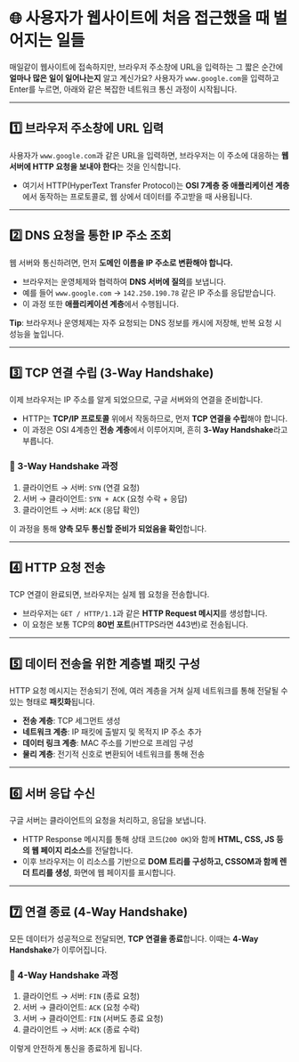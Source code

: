 <h1 id="🌐-사용자가-웹사이트에-처음-접근했을-때-벌어지는-일들">🌐 사용자가 웹사이트에 처음 접근했을 때 벌어지는 일들</h1>
<p>매일같이 웹사이트에 접속하지만, 브라우저 주소창에 URL을 입력하는 그 짧은 순간에 <strong>얼마나 많은 일이 일어나는지</strong> 알고 계신가요? 
사용자가 <code>www.google.com</code>을 입력하고 Enter를 누르면, 아래와 같은 복잡한 네트워크 통신 과정이 시작됩니다.</p>
<hr />
<h2 id="1️⃣-브라우저-주소창에-url-입력">1️⃣ 브라우저 주소창에 URL 입력</h2>
<p>사용자가 <code>www.google.com</code>과 같은 URL을 입력하면, 브라우저는 이 주소에 대응하는 <strong>웹 서버에 HTTP 요청을 보내야 한다</strong>는 것을 인식합니다.</p>
<ul>
<li>여기서 HTTP(HyperText Transfer Protocol)는 <strong>OSI 7계층 중 애플리케이션 계층</strong>에서 동작하는 프로토콜로, 웹 상에서 데이터를 주고받을 때 사용됩니다.</li>
</ul>
<hr />
<h2 id="2️⃣-dns-요청을-통한-ip-주소-조회">2️⃣ DNS 요청을 통한 IP 주소 조회</h2>
<p>웹 서버와 통신하려면, 먼저 <strong>도메인 이름을 IP 주소로 변환해야 합니다.</strong></p>
<ul>
<li>브라우저는 운영체제와 협력하여 <strong>DNS 서버에 질의</strong>를 보냅니다.</li>
<li>예를 들어 <code>www.google.com</code> → <code>142.250.190.78</code> 같은 IP 주소를 응답받습니다.</li>
<li>이 과정 또한 <strong>애플리케이션 계층</strong>에서 수행됩니다.</li>
</ul>
<p><strong>Tip</strong>: 브라우저나 운영체제는 자주 요청되는 DNS 정보를 캐시에 저장해, 반복 요청 시 성능을 높입니다.</p>
<hr />
<h2 id="3️⃣-tcp-연결-수립-3-way-handshake">3️⃣ TCP 연결 수립 (3-Way Handshake)</h2>
<p>이제 브라우저는 IP 주소를 알게 되었으므로, 구글 서버와의 연결을 준비합니다.</p>
<ul>
<li>HTTP는 <strong>TCP/IP 프로토콜</strong> 위에서 작동하므로, 먼저 <strong>TCP 연결을 수립</strong>해야 합니다.</li>
<li>이 과정은 OSI 4계층인 <strong>전송 계층</strong>에서 이루어지며, 흔히 <strong>3-Way Handshake</strong>라고 부릅니다.</li>
</ul>
<h3 id="🔁-3-way-handshake-과정">🔁 3-Way Handshake 과정</h3>
<ol>
<li>클라이언트 → 서버: <code>SYN</code> (연결 요청)</li>
<li>서버 → 클라이언트: <code>SYN + ACK</code> (요청 수락 + 응답)</li>
<li>클라이언트 → 서버: <code>ACK</code> (응답 확인)</li>
</ol>
<p>이 과정을 통해 <strong>양측 모두 통신할 준비가 되었음을 확인</strong>합니다.</p>
<hr />
<h2 id="4️⃣-http-요청-전송">4️⃣ HTTP 요청 전송</h2>
<p>TCP 연결이 완료되면, 브라우저는 실제 웹 요청을 전송합니다.</p>
<ul>
<li>브라우저는 <code>GET / HTTP/1.1</code>과 같은 <strong>HTTP Request 메시지</strong>를 생성합니다.</li>
<li>이 요청은 보통 TCP의 <strong>80번 포트</strong>(HTTPS라면 443번)로 전송됩니다.</li>
</ul>
<hr />
<h2 id="5️⃣-데이터-전송을-위한-계층별-패킷-구성">5️⃣ 데이터 전송을 위한 계층별 패킷 구성</h2>
<p>HTTP 요청 메시지는 전송되기 전에, 여러 계층을 거쳐 실제 네트워크를 통해 전달될 수 있는 형태로 <strong>패킷화</strong>됩니다.</p>
<ul>
<li><strong>전송 계층</strong>: TCP 세그먼트 생성</li>
<li><strong>네트워크 계층</strong>: IP 패킷에 출발지 및 목적지 IP 주소 추가</li>
<li><strong>데이터 링크 계층</strong>: MAC 주소를 기반으로 프레임 구성</li>
<li><strong>물리 계층</strong>: 전기적 신호로 변환되어 네트워크를 통해 전송</li>
</ul>
<hr />
<h2 id="6️⃣-서버-응답-수신">6️⃣ 서버 응답 수신</h2>
<p>구글 서버는 클라이언트의 요청을 처리하고, 응답을 보냅니다.</p>
<ul>
<li>HTTP Response 메시지를 통해 상태 코드(<code>200 OK</code>)와 함께 <strong>HTML, CSS, JS 등의 웹 페이지 리소스</strong>를 전달합니다.</li>
<li>이후 브라우저는 이 리소스를 기반으로 <strong>DOM 트리를 구성하고, CSSOM과 함께 렌더 트리를 생성</strong>, 화면에 웹 페이지를 표시합니다.</li>
</ul>
<hr />
<h2 id="7️⃣-연결-종료-4-way-handshake">7️⃣ 연결 종료 (4-Way Handshake)</h2>
<p>모든 데이터가 성공적으로 전달되면, <strong>TCP 연결을 종료</strong>합니다. 이때는 <strong>4-Way Handshake</strong>가 이루어집니다.</p>
<h3 id="🔁-4-way-handshake-과정">🔁 4-Way Handshake 과정</h3>
<ol>
<li>클라이언트 → 서버: <code>FIN</code> (종료 요청)</li>
<li>서버 → 클라이언트: <code>ACK</code> (요청 수락)</li>
<li>서버 → 클라이언트: <code>FIN</code> (서버도 종료 요청)</li>
<li>클라이언트 → 서버: <code>ACK</code> (종료 수락)</li>
</ol>
<p>이렇게 안전하게 통신을 종료하게 됩니다.</p>